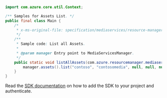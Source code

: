 ```java
import com.azure.core.util.Context;

/** Samples for Assets List. */
public final class Main {
    /*
     * x-ms-original-file: specification/mediaservices/resource-manager/Microsoft.Media/stable/2021-11-01/examples/assets-list-all.json
     */
    /**
     * Sample code: List all Assets.
     *
     * @param manager Entry point to MediaServicesManager.
     */
    public static void listAllAssets(com.azure.resourcemanager.mediaservices.MediaServicesManager manager) {
        manager.assets().list("contoso", "contosomedia", null, null, null, Context.NONE);
    }
}
```

Read the [SDK documentation](https://github.com/Azure/azure-sdk-for-java/blob/azure-resourcemanager-mediaservices_2.0.0/sdk/mediaservices/azure-resourcemanager-mediaservices/README.md) on how to add the SDK to your project and authenticate.
